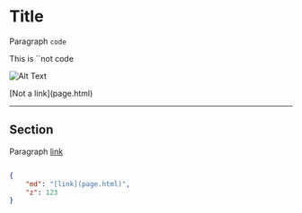 Title
=====
Paragraph ``code``

This is ``not code

![Alt Text](image.png)

\[Not a link](page.html)

---

## Section
Paragraph [link](page.html)

```json

{
    "md": "[link](page.html)",
    "z": 123
}

```
